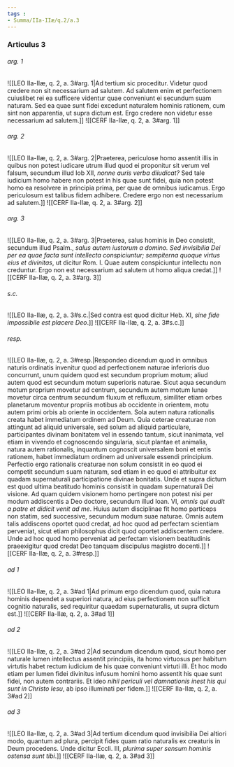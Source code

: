 ```yaml
---
tags : 
- Summa/IIa-IIæ/q.2/a.3
---
```


### Articulus 3

###### arg. 1
![[LEO IIa-IIæ, q. 2, a. 3#arg. 1|Ad tertium sic proceditur. Videtur quod credere non sit necessarium ad salutem. Ad salutem enim et perfectionem cuiuslibet rei ea sufficere videntur quae conveniunt ei secundum suam naturam. Sed ea quae sunt fidei excedunt naturalem hominis rationem, cum sint non apparentia, ut supra dictum est. Ergo credere non videtur esse necessarium ad salutem.]]
![[CERF IIa-IIæ, q. 2, a. 3#arg. 1]]

###### arg. 2
![[LEO IIa-IIæ, q. 2, a. 3#arg. 2|Praeterea, periculose homo assentit illis in quibus non potest iudicare utrum illud quod ei proponitur sit verum vel falsum, secundum illud Iob XII, *nonne auris verba diiudicat?* Sed tale iudicium homo habere non potest in his quae sunt fidei, quia non potest homo ea resolvere in principia prima, per quae de omnibus iudicamus. Ergo periculosum est talibus fidem adhibere. Credere ergo non est necessarium ad salutem.]]
![[CERF IIa-IIæ, q. 2, a. 3#arg. 2]]

###### arg. 3
![[LEO IIa-IIæ, q. 2, a. 3#arg. 3|Praeterea, salus hominis in Deo consistit, secundum illud Psalm., *salus autem iustorum a domino. Sed invisibilia Dei per ea quae facta sunt intellecta conspiciuntur; sempiterna quoque virtus eius et divinitas*, ut dicitur Rom. I. Quae autem conspiciuntur intellectu non creduntur. Ergo non est necessarium ad salutem ut homo aliqua credat.]]
![[CERF IIa-IIæ, q. 2, a. 3#arg. 3]]

###### s.c.
![[LEO IIa-IIæ, q. 2, a. 3#s.c.|Sed contra est quod dicitur Heb. XI, *sine fide impossibile est placere Deo*.]]
![[CERF IIa-IIæ, q. 2, a. 3#s.c.]]

###### resp.
![[LEO IIa-IIæ, q. 2, a. 3#resp.|Respondeo dicendum quod in omnibus naturis ordinatis invenitur quod ad perfectionem naturae inferioris duo concurrunt, unum quidem quod est secundum proprium motum; aliud autem quod est secundum motum superioris naturae. Sicut aqua secundum motum proprium movetur ad centrum, secundum autem motum lunae movetur circa centrum secundum fluxum et refluxum, similiter etiam orbes planetarum moventur propriis motibus ab occidente in orientem, motu autem primi orbis ab oriente in occidentem. Sola autem natura rationalis creata habet immediatum ordinem ad Deum. Quia ceterae creaturae non attingunt ad aliquid universale, sed solum ad aliquid particulare, participantes divinam bonitatem vel in essendo tantum, sicut inanimata, vel etiam in vivendo et cognoscendo singularia, sicut plantae et animalia, natura autem rationalis, inquantum cognoscit universalem boni et entis rationem, habet immediatum ordinem ad universale essendi principium. Perfectio ergo rationalis creaturae non solum consistit in eo quod ei competit secundum suam naturam, sed etiam in eo quod ei attribuitur ex quadam supernaturali participatione divinae bonitatis. Unde et supra dictum est quod ultima beatitudo hominis consistit in quadam supernaturali Dei visione. Ad quam quidem visionem homo pertingere non potest nisi per modum addiscentis a Deo doctore, secundum illud Ioan. VI, *omnis qui audit a patre et didicit venit ad me*. Huius autem disciplinae fit homo particeps non statim, sed successive, secundum modum suae naturae. Omnis autem talis addiscens oportet quod credat, ad hoc quod ad perfectam scientiam perveniat, sicut etiam philosophus dicit quod oportet addiscentem credere. Unde ad hoc quod homo perveniat ad perfectam visionem beatitudinis praeexigitur quod credat Deo tanquam discipulus magistro docenti.]]
![[CERF IIa-IIæ, q. 2, a. 3#resp.]]

###### ad 1
![[LEO IIa-IIæ, q. 2, a. 3#ad 1|Ad primum ergo dicendum quod, quia natura hominis dependet a superiori natura, ad eius perfectionem non sufficit cognitio naturalis, sed requiritur quaedam supernaturalis, ut supra dictum est.]]
![[CERF IIa-IIæ, q. 2, a. 3#ad 1]]

###### ad 2
![[LEO IIa-IIæ, q. 2, a. 3#ad 2|Ad secundum dicendum quod, sicut homo per naturale lumen intellectus assentit principiis, ita homo virtuosus per habitum virtutis habet rectum iudicium de his quae conveniunt virtuti illi. Et hoc modo etiam per lumen fidei divinitus infusum homini homo assentit his quae sunt fidei, non autem contrariis. Et ideo *nihil periculi vel damnationis inest his qui sunt in Christo Iesu*, ab ipso illuminati per fidem.]]
![[CERF IIa-IIæ, q. 2, a. 3#ad 2]]

###### ad 3
![[LEO IIa-IIæ, q. 2, a. 3#ad 3|Ad tertium dicendum quod invisibilia Dei altiori modo, quantum ad plura, percipit fides quam ratio naturalis ex creaturis in Deum procedens. Unde dicitur Eccli. III, *plurima super sensum hominis ostensa sunt tibi*.]]
![[CERF IIa-IIæ, q. 2, a. 3#ad 3]]

